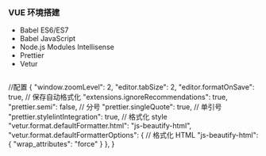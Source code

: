 ### VUE 环境搭建

* Babel ES6/ES7
* Babel JavaScript
* Node.js Modules Intellisense
* Prettier
* Vetur
  <pre>
//配置
{
  "window.zoomLevel": 2,
  "editor.tabSize": 2,
  "editor.formatOnSave": true, // 保存自动格式化
  "extensions.ignoreRecommendations": true,
  "prettier.semi": false, // 分号
  "prettier.singleQuote": true, // 单引号
  "prettier.stylelintIntegration": true, // 格式化 style
  "vetur.format.defaultFormatter.html": "js-beautify-html",
  "vetur.format.defaultFormatterOptions": { // 格式化 HTML
    "js-beautify-html": {
      "wrap_attributes": "force"
    }
  },
}
  </pre>
